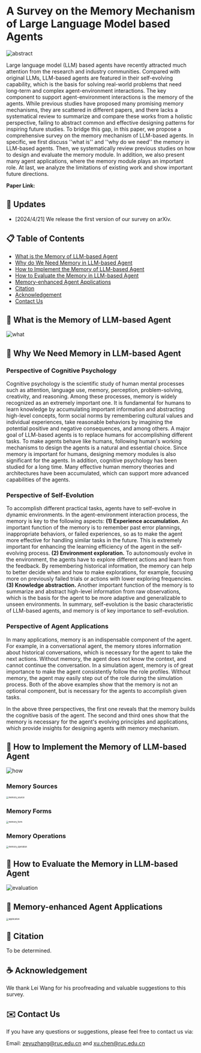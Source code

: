 # A Survey on the Memory Mechanism of Large Language Model based Agents

![abstract](assets/abstract.png)

Large language model (LLM) based agents have recently attracted much attention from the research and industry communities. Compared with original LLMs, LLM-based agents are featured in their self-evolving capability, which is the basis for solving real-world problems that need long-term and complex agent-environment interactions. The key component to support agent-environment interactions is the memory of the agents. While previous studies have proposed many promising memory mechanisms, they are scattered in different papers, and there lacks a systematical review to summarize and compare these works from a holistic perspective, failing to abstract common and effective designing patterns for inspiring future studies. To bridge this gap, in this paper, we propose a comprehensive survey on the memory mechanism of LLM-based agents. In specific, we first discuss  ''what is'' and ''why do we need'' the memory in LLM-based agents. Then, we systematically review previous studies on how to design and evaluate the memory module. In addition, we also present many agent applications, where the memory module plays an important role. At last, we analyze the limitations of existing work and show important future directions.

**Paper Link:** 

## 📆 Updates

- [2024/4/21] We release the first version of our survey on arXiv.

## 📋 Table of Contents

- [What is the Memory of LLM-based Agent](#-What-is-the-Memory-of-LLM-based-Agent)
- [Why do We Need Memory in LLM-based Agent](#-Why-We-Need-Memory-in-LLM-based-Agent)
- [How to Implement the Memory of LLM-based Agent](#-How-to-Implement-the-Memory-of-LLM-based-Agent)
- [How to Evaluate the Memory in LLM-based Agent](#-How-to-evaluate-the-memory-in-llm-based-agent)
- [Memory-enhanced Agent Applications](#-memory-enhanced-agent-applications)
- [Citation](#-citation)
- [Acknowledgement](#-acknowledgement)
- [Contact Us](#%EF%B8%8F-Contact-Us)

## 🤖 What is the Memory of LLM-based Agent

![what](assets/what.png)

## 🤖 Why We Need Memory in LLM-based Agent

### Perspective of Cognitive Psychology

Cognitive psychology is the scientific study of human mental processes such as attention, language use, memory, perception, problem-solving, creativity, and reasoning. Among these processes, memory is widely recognized as an extremely important one. It is fundamental for humans to learn knowledge by accumulating important information and abstracting high-level concepts, form social norms by remembering cultural values and individual experiences, take reasonable behaviors by imagining the potential positive and negative consequences, and among others. A major goal of LLM-based agents is to replace humans for accomplishing different tasks. To make agents behave like humans, following human's working mechanisms to design the agents is a natural and essential choice. Since memory is important for humans, designing memory modules is also significant for the agents. In addition, cognitive psychology has been studied for a long time.  Many effective human memory theories and architectures have been accumulated, which can support more advanced capabilities of the agents. 

### Perspective of Self-Evolution

To accomplish different practical tasks, agents have to self-evolve in dynamic environments. In the agent-environment interaction process, the memory is key to the following aspects:
**(1) Experience accumulation.**
An important function of the memory is to remember past error plannings, inappropriate behaviors, or failed experiences, so as to make the agent more effective for handling similar tasks in the future. This is extremely important for enhancing the learning efficiency of the agent in the self-evolving process.
**(2) Environment exploration.** 
To autonomously evolve in the environment, the agents have to explore different actions and learn from the feedback. By remembering historical information, the memory can help to better decide when and how to make explorations, for example, focusing more on previously failed trials or actions with lower exploring frequencies.
**(3) Knowledge abstraction.**
Another important function of the memory is to summarize and abstract high-level information from raw observations, which is the basis for the agent to be more adaptive and generalizable to unseen environments. In summary, self-evolution is the basic characteristic of LLM-based agents, and memory is of key importance to self-evolution.

### Perspective of Agent Applications

In many applications, memory is an indispensable component of the agent. For example, in a conversational agent, the memory stores information about historical conversations, which is necessary for the agent to take the next actions. Without memory, the agent does not know the context, and cannot continue the conversation. In a simulation agent, memory is of great importance to make the agent consistently follow the role profiles. Without memory, the agent may easily step out of the role during the simulation process. Both of the above examples show that the memory is not an optional component, but is necessary for the agents to accomplish given tasks.

In the above three perspectives, the first one reveals that the memory builds the cognitive basis of the agent. The second and third ones show that the memory is necessary for the agent's evolving principles and applications, which provide insights for designing agents with memory mechanism. 

## 🤖 How to Implement the Memory of LLM-based Agent

![how](assets/how.png)

### Memory Sources

<img src="assets/memory_source.png" alt="memory_source" style="zoom:40%;" />

### Memory Forms

<img src="assets/memory_form.png" alt="memory_form" style="zoom:40%;" />

### Memory Operations

<img src="assets/memory_operation.png" alt="memory_operation" style="zoom:40%;" />

## 🤖 How to Evaluate the Memory in LLM-based Agent

![evaluation](assets/evaluation.png)

## 🤖 Memory-enhanced Agent Applications

<img src="assets/application.png" alt="application" style="zoom:40%;" />

## 🔗 Citation

To be determined.

## ☕ Acknowledgement

We thank Lei Wang for his proofreading and valuable suggestions to this survey.

## ✉️ Contact Us

If you have any questions or suggestions, please feel free to contact us via:

Email: zeyuzhang@ruc.edu.cn and xu.chen@ruc.edu.cn
